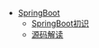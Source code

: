 * [SpringBoot](./docs/5.框架/spring-boot/README.md)
  * [SpringBoot初识](./docs/5.框架/spring-boot/1.SpringBoot初识.md)
  * [源码解读](./docs/5.框架/spring-boot/2.源码解读.md)